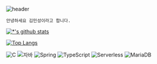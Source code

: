![header](https://capsule-render.vercel.app/api?type=wave&color=auto&height=250&section=header&text=Git%20Hub&fontSize=50)

```
안녕하세요 김민성이라고 합니다.
```

[![*'s github stats](https://github-readme-stats.vercel.app/api?username=alstjd1018&show_icons=true&theme=dark)](https://github.com/alstjd1018)

[![Top Langs](https://github-readme-stats.vercel.app/api/top-langs/?username=alstjd1018)](https://github.com/alstjd1018/github-readme-stats)

![C](https://img.shields.io/badge/-C-123456?style=flat-square&logo=C&logoColor=black)
![자바](https://img.shields.io/badge/-자바-007396?style=flat&logo=Java&logoColor=ffffff)
![Spring](https://img.shields.io/badge/-Spring-6DB33F?style=for-the-badge&logo=Spring&logoColor=white)
![TypeScript](https://img.shields.io/badge/-TypeScript-3178C6?style=flat-square&logo=TypeScript&logoColor=white)
![Serverless](https://img.shields.io/badge/-Serverless-FD5750?style=flat-square&logo=Serverless&logoColor=magenta)
![MariaDB](https://img.shields.io/badge/-MariaDB-1F305F?style=flat-square&logo=mariadb&logoColor=white)

